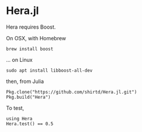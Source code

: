 # Hera.jl

Hera requires Boost.

On OSX, with Homebrew

    brew install boost

... on Linux

    sudo apt install libboost-all-dev

then, from Julia

    Pkg.clone("https://github.com/shirtd/Hera.jl.git")
    Pkg.build("Hera")

To test,

    using Hera
    Hera.test() == 0.5
